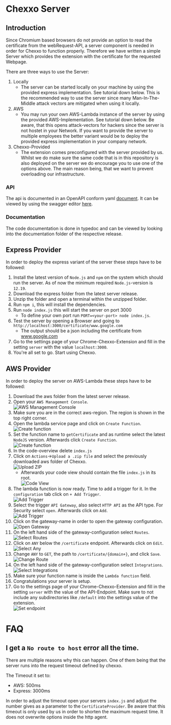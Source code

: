 # Chexxo Server
## Introduction
Since Chromium based browsers do not provide an option to read the certificate from the webRequest-API, a server component is needed in order for Chexxo to function properly. Therefore we have written a simple Server which provides the extension with the certificate for the requested Webpage.

There are three ways to use the Server:
1. Locally
    - The server can be started locally on your machine by using the provided express implementation. See tutorial down below. This is the recommended way to use the server since many Man-In-The-Middle attack vectors are mitigated when using it locally.
2. AWS
    - You may run your own AWS-Lambda instance of the server by using the provided AWS-Implementation. See tutorial down below. Be aware, that this opens attack-vectors for hackers since the server is not hostet in your Network. If you want to provide the server to multiple employees the better variant would be to deploy the provided express implementation in your company network.
3. Chexxo-Provided
    - The extension comes preconfigured with the server provided by us. Whilst we do make sure the same code that is in this repository is also deployed on the server we do encourage you to use one of the options above. The main reason being, that we want to prevent overloading our infrastructure.

### API
The api is documented in an OpenAPI conform yaml [document](./openapi.yaml). It can be viewed by using the swagger editor [here](https://editor.swagger.io/).

### Documentation
The code documentation is done in typedoc and can be viewed by looking into the documentation folder of the respective release.

## Express Provider
In order to deploy the express variant of the server these steps have to be followed:
1. Install the latest version of `Node.js` and `npm` on the system which should run the server. As of now the minimum required `Node.js`-version is `12.19`.
2. Download the express folder from the latest server release.
3. Unzip the folder and open a terminal within the unzipped folder.
4. Run `npm i`, this will install the dependencies.
5. Run `node index.js` this will start the server on port 3000
    - To define your own port run `PORT=<your-port> node index.js`.
6. Test the server by opening a Browser and going to `http://localhost:3000/certificate/www.google.com`
    - The output should be a json including the certificate from www.google.com
7. Go to the settings page of your Chrome-Chexxo-Extension and fill in the setting `server` with the value `localhost:3000`.
8. You're all set to go. Start using Chexxo.

## AWS Provider
In order to deploy the server on AWS-Lambda these steps have to be followed:
1. Download the aws folder from the latest server release.
2. Open your `AWS Management Console`.  
![AWS Management Console](img/1-aws-console.jpg)
3. Make sure you are in the correct aws-region. The region is shown in the top right corner.
4. Open the lambda service page and click on `Create Function`.  
![Create function](img/2-create-function.jpg)
5. Set the function name to `getCertificate` and as runtime select the latest `NodeJS` version. Afterwards click `Create Function`.  
![Create function](img/3-create-function.jpg)
6. In the code-overview delete `index.js`
7. Click on `Actions`->`Upload a .zip file` and select the previously downloaded aws folder of Chexxo.  
![Upload ZIP](img/4-upload-zip.jpg)
    - Afterwards your code view should contain the file `index.js` in its root.  
    ![Code View](img/5-code-view.jpg)
8. The lambda function is now ready. Time to add a trigger for it. In the `configuration` tab click on `+ Add Trigger`.  
![Add Trigger](img/6-add-trigger.jpg)
9. Select the trigger `API Gateway`, also select `HTTP API` as the API type. For Security select `open`. Afterwards click on `Add`.  
![Add Trigger](img/7-add-trigger.jpg)
10. Click on the gateway-name in order to open the gateway configuration.  
![Open Gateway](img/8-open-gateway.jpg)
11. On the left hand side of the gateway-configuration select `Routes`.  
![Select Routes](img/9-select-routes.jpg)
12. Click on `ANY` below the `/certificate` endpoint. Afterwards click on `Edit`.  
![Select Any](img/10-select-any.jpg)
13. Change `ANY` to `GET`, the path to `/certificate/{domain+}`, and click `Save`.  
![Change Route](img/13-change-route.jpg)
14. On the left hand side of the gateway-configuration select `Integrations`.  
![Select Integrations](img/11-select-integrations.jpg)
16. Make sure your function name is inside the `Lambda function` field.
14. Congratulations your server is setup.
15. Go to the settings page of your Chrome-Chexxo-Extension and fill in the setting `server` with the value of the API-Endpoint. Make sure to not include any subdirectories like `/default` into the settings value of the extension.  
![Set endpoint](img/13-set-endpoint.jpg)

# FAQ
## I get a `No route to host` error all the time.
There are multiple reasons why this can happen. One of them being that the server runs into the request timeout defined by chexxo.

The Timeout it set to:
 - AWS:     500ms
 - Express: 3000ms

 In order to adjust the timeout open your servers `index.js` and adjust the number gives as a parameter to the `CertificateProvider`. Be aware that this timeout is only used by us in order to shorten the maximum request time. It does not overwrite options inside the http agent.